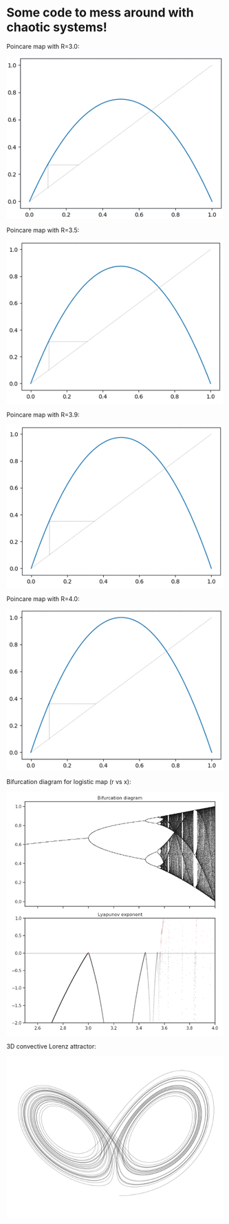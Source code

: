 # Some code to mess around with chaotic systems!

Poincare map with R=3.0:

![Poincaremap](x0p1_r3_poincareplot.gif)

Poincare map with R=3.5:

![Poincaremap2](x0p1_r3p5_poincareplot.gif)

Poincare map with R=3.9:

![Poincaremap3](x0p1_r3p9_poincareplot.gif)

Poincare map with R=4.0:

![Poincaremap3](x0p1_r4_poincareplot.gif)

Bifurcation diagram for logistic map (r vs x):

![Logistic Bifurcation Diagram](bifurcation_logistic_map.png)

3D convective Lorenz attractor:

![Lorenz Attractor](Lorenz1.png)
